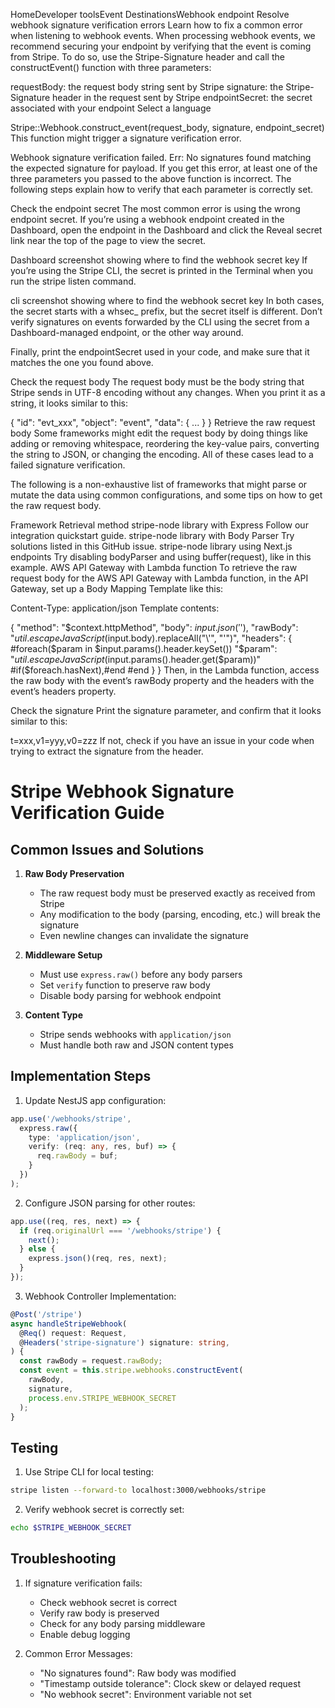 HomeDeveloper toolsEvent DestinationsWebhook endpoint
Resolve webhook signature verification errors
Learn how to fix a common error when listening to webhook events.
When processing webhook events, we recommend securing your endpoint by verifying that the event is coming from Stripe. To do so, use the Stripe-Signature header and call the constructEvent() function with three parameters:

requestBody: the request body string sent by Stripe
signature: the Stripe-Signature header in the request sent by Stripe
endpointSecret: the secret associated with your endpoint
Select a language


Stripe::Webhook.construct_event(request_body, signature, endpoint_secret)
This function might trigger a signature verification error.



Webhook signature verification failed. Err: No signatures found matching the expected signature for payload.
If you get this error, at least one of the three parameters you passed to the above function is incorrect. The following steps explain how to verify that each parameter is correctly set.

Check the endpoint secret
The most common error is using the wrong endpoint secret. If you’re using a webhook endpoint created in the Dashboard, open the endpoint in the Dashboard and click the Reveal secret link near the top of the page to view the secret.

Dashboard screenshot showing where to find the webhook secret key
If you’re using the Stripe CLI, the secret is printed in the Terminal when you run the stripe listen command.

cli screenshot showing where to find the webhook secret key
In both cases, the secret starts with a whsec_ prefix, but the secret itself is different. Don’t verify signatures on events forwarded by the CLI using the secret from a Dashboard-managed endpoint, or the other way around.

Finally, print the endpointSecret used in your code, and make sure that it matches the one you found above.

Check the request body
The request body must be the body string that Stripe sends in UTF-8 encoding without any changes. When you print it as a string, it looks similar to this:



{
  "id": "evt_xxx",
  "object": "event",
  "data": {
      ...
  }
}
Retrieve the raw request body
Some frameworks might edit the request body by doing things like adding or removing whitespace, reordering the key-value pairs, converting the string to JSON, or changing the encoding. All of these cases lead to a failed signature verification.

The following is a non-exhaustive list of frameworks that might parse or mutate the data using common configurations, and some tips on how to get the raw request body.

Framework	Retrieval method
stripe-node library with Express	Follow our integration quickstart guide.
stripe-node library with Body Parser	Try solutions listed in this GitHub issue.
stripe-node library using Next.js endpoints	Try disabling bodyParser and using buffer(request), like in this example.
AWS API Gateway with Lambda function
To retrieve the raw request body for the AWS API Gateway with Lambda function, in the API Gateway, set up a Body Mapping Template like this:

Content-Type: application/json
Template contents:


{
  "method": "$context.httpMethod",
  "body": $input.json('$'),
  "rawBody": "$util.escapeJavaScript($input.body).replaceAll("\\'", "'")",
  "headers": {
    #foreach($param in $input.params().header.keySet())
    "$param": "$util.escapeJavaScript($input.params().header.get($param))"
    #if($foreach.hasNext),#end
    #end
  }
}
Then, in the Lambda function, access the raw body with the event’s rawBody property and the headers with the event’s headers property.

Check the signature
Print the signature parameter, and confirm that it looks similar to this:



t=xxx,v1=yyy,v0=zzz
If not, check if you have an issue in your code when trying to extract the signature from the header.

# Stripe Webhook Signature Verification Guide

## Common Issues and Solutions

1. **Raw Body Preservation**
   - The raw request body must be preserved exactly as received from Stripe
   - Any modification to the body (parsing, encoding, etc.) will break the signature
   - Even newline changes can invalidate the signature

2. **Middleware Setup**
   - Must use `express.raw()` before any body parsers
   - Set `verify` function to preserve raw body
   - Disable body parsing for webhook endpoint

3. **Content Type**
   - Stripe sends webhooks with `application/json`
   - Must handle both raw and JSON content types

## Implementation Steps

1. Update NestJS app configuration:
```typescript
app.use('/webhooks/stripe', 
  express.raw({ 
    type: 'application/json',
    verify: (req: any, res, buf) => {
      req.rawBody = buf;
    }
  })
);
```

2. Configure JSON parsing for other routes:
```typescript
app.use((req, res, next) => {
  if (req.originalUrl === '/webhooks/stripe') {
    next();
  } else {
    express.json()(req, res, next);
  }
});
```

3. Webhook Controller Implementation:
```typescript
@Post('/stripe')
async handleStripeWebhook(
  @Req() request: Request,
  @Headers('stripe-signature') signature: string,
) {
  const rawBody = request.rawBody;
  const event = this.stripe.webhooks.constructEvent(
    rawBody,
    signature,
    process.env.STRIPE_WEBHOOK_SECRET
  );
}
```

## Testing

1. Use Stripe CLI for local testing:
```bash
stripe listen --forward-to localhost:3000/webhooks/stripe
```

2. Verify webhook secret is correctly set:
```bash
echo $STRIPE_WEBHOOK_SECRET
```

## Troubleshooting

1. If signature verification fails:
   - Check webhook secret is correct
   - Verify raw body is preserved
   - Check for any body parsing middleware
   - Enable debug logging

2. Common Error Messages:
   - "No signatures found": Raw body was modified
   - "Timestamp outside tolerance": Clock skew or delayed request
   - "No webhook secret": Environment variable not set